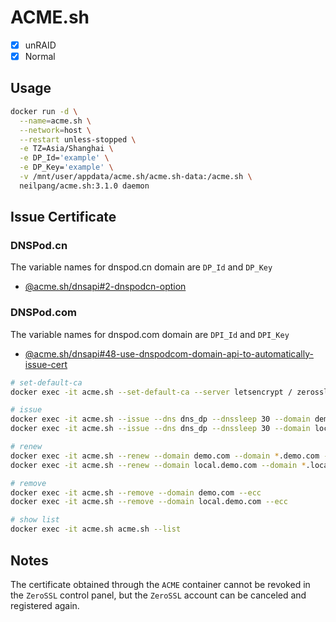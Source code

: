 # ACME.sh

- [x] unRAID
- [x] Normal

## Usage

```sh
docker run -d \
  --name=acme.sh \
  --network=host \
  --restart unless-stopped \
  -e TZ=Asia/Shanghai \
  -e DP_Id='example' \
  -e DP_Key='example' \
  -v /mnt/user/appdata/acme.sh/acme.sh-data:/acme.sh \
  neilpang/acme.sh:3.1.0 daemon
```

## Issue Certificate

### DNSPod.cn

The variable names for dnspod.cn domain are `DP_Id` and `DP_Key`

- [@acme.sh/dnsapi#2-dnspodcn-option](https://github.com/acmesh-official/acme.sh/wiki/dnsapi#2-dnspodcn-option)

### DNSPod.com

The variable names for dnspod.com domain are `DPI_Id` and `DPI_Key`

- [@acme.sh/dnsapi#48-use-dnspodcom-domain-api-to-automatically-issue-cert](https://github.com/acmesh-official/acme.sh/wiki/dnsapi#48-use-dnspodcom-domain-api-to-automatically-issue-cert)

```sh
# set-default-ca
docker exec -it acme.sh --set-default-ca --server letsencrypt / zerossl

# issue
docker exec -it acme.sh --issue --dns dns_dp --dnssleep 30 --domain demo.com --domain *.demo.com --keylength ec-256 --email example@gmail.com
docker exec -it acme.sh --issue --dns dns_dp --dnssleep 30 --domain local.demo.com --domain *.local.demo.com --keylength ec-256 --email example@gmail.com

# renew
docker exec -it acme.sh --renew --domain demo.com --domain *.demo.com --ecc --force
docker exec -it acme.sh --renew --domain local.demo.com --domain *.local.demo.com --ecc --force

# remove
docker exec -it acme.sh --remove --domain demo.com --ecc
docker exec -it acme.sh --remove --domain local.demo.com --ecc

# show list
docker exec -it acme.sh acme.sh --list
```

## Notes

The certificate obtained through the `ACME` container cannot be revoked in the `ZeroSSL` control panel, but the `ZeroSSL` account can be canceled and registered again.
